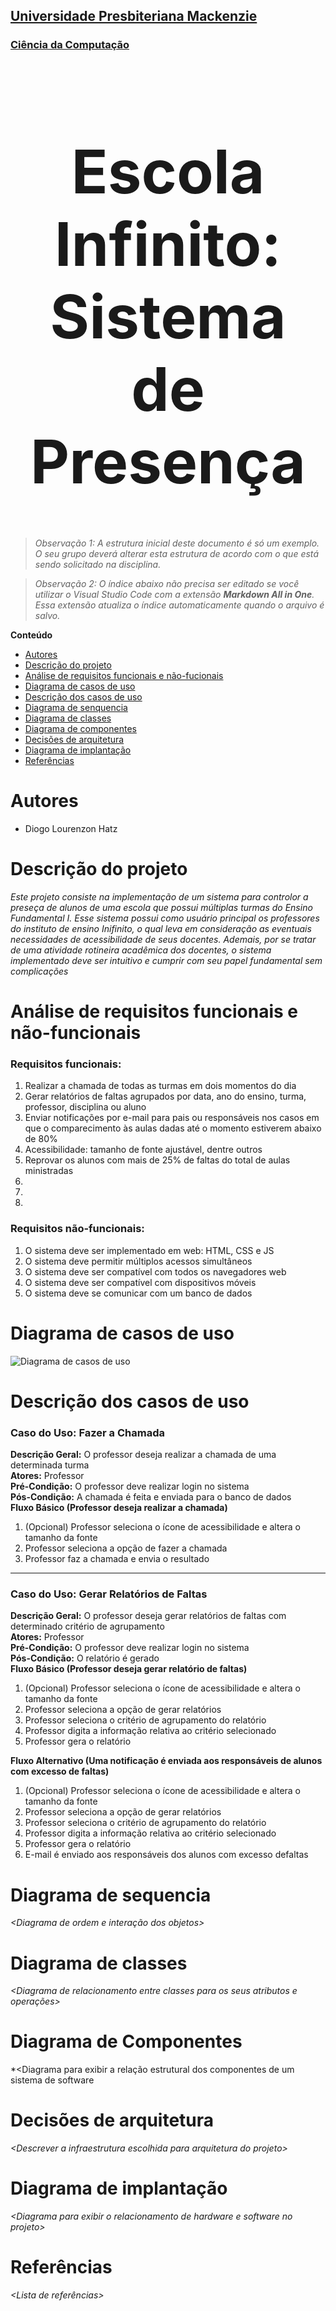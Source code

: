 <h2><a href= "https://www.mackenzie.br">Universidade Presbiteriana Mackenzie</a></h2>
<h3><a href= "https://www.mackenzie.br/graduacao/sao-paulo-higienopolis/ciencia-da-computacao">Ciência da Computação</a></h3>


<font size="+12"><center>
<h1>Escola Infinito: Sistema de Presença</h1>
</center></font>

>*Observação 1: A estrutura inicial deste documento é só um exemplo. O seu grupo deverá alterar esta estrutura de acordo com o que está sendo solicitado na disciplina.*

>*Observação 2: O índice abaixo não precisa ser editado se você utilizar o Visual Studio Code com a extensão **Markdown All in One**. Essa extensão atualiza o índice automaticamente quando o arquivo é salvo.*

**Conteúdo**

- [Autores](#nome-aluno)
- [Descrição do projeto](#introdução-do-projeto)
- [Análise de requisitos funcionais e não-fucionais](#descrição-dos-requisitos)
- [Diagrama de casos de uso](#diagrama-de-comportamento-atores)
- [Descrição dos casos de uso](#descrição-das-funcões)
- [Diagrama de senquencia](#diagrama-de-ordem-interações)
- [Diagrama de classes](#diagrama-orientado-objetos)
- [Diagrama de componentes](#diagrama-estrutura-componente)
- [Decisões de arquitetura](#decisões-de-arquitetura)
- [Diagrama de implantação](#diagrama-de-hardware-software)
- [Referências](#referências)


# Autores

* Diogo Lourenzon Hatz

# Descrição do projeto

*Este projeto consiste na implementação de um sistema para controlor a preseça de alunos de uma escola que possui múltiplas turmas do Ensino Fundamental I. Esse sistema possui como usuário principal os professores do instituto de ensino Inifinito, o qual leva em consideração as eventuais necessidades de acessibilidade de seus docentes. Ademais, por se tratar de uma atividade rotineira acadêmica dos docentes, o sistema implementado deve ser intuitivo e cumprir com seu papel fundamental sem complicações*

# Análise de requisitos funcionais e não-funcionais

<h3>Requisitos funcionais:</h3>

<ol>
<li>Realizar a chamada de todas as turmas em dois momentos do dia</li>
<li>Gerar relatórios de faltas agrupados por data, ano do ensino, turma, professor, disciplina ou aluno</li>
<li>Enviar notificações por e-mail para pais ou responsáveis nos casos em que o comparecimento às aulas dadas até o momento estiverem abaixo de 80%</li>
<li>Acessibilidade: tamanho de fonte ajustável, dentre outros</li>
<li>Reprovar os alunos com mais de 25% de faltas do total de aulas ministradas</li>
<li></li>
<li></li>
<li></li>
</ol>

<h3>Requisitos não-funcionais:</h3>

<ol>
<li>O sistema deve ser implementado em web: HTML, CSS e JS</li>
<li>O sistema deve permitir múltiplos acessos simultâneos</li>
<li>O sistema deve ser compatível com todos os navegadores web</li>
<li>O sistema deve ser compatível com dispositivos móveis</li>
<li>O sistema deve se comunicar com um banco de dados</li>
</ol>

# Diagrama de casos de uso

<img src="https://github.com/lihviaa/UML-Classroom-FCI/blob/Branch-Diogo/src/Diagrama%20de%20casos%20de%20uso.png" alt="Diagrama de casos de uso">

# Descrição dos casos de uso
<h3>Caso do Uso: Fazer a Chamada</h3>
<b>Descrição Geral:</b> O professor deseja realizar a chamada de uma determinada turma<br>
<b>Atores:</b> Professor<br>
<b>Pré-Condição:</b> O professor deve realizar login no sistema<br>
<b>Pós-Condição:</b> A chamada é feita e enviada para o banco de dados<br>
<b>Fluxo Básico (Professor deseja realizar a chamada)</b>
<ol>
  <li>(Opcional) Professor seleciona o ícone de acessibilidade e altera o tamanho da fonte</li>
  <li>Professor seleciona a opção de fazer a chamada</li>
  <li>Professor faz a chamada e envia o resultado</li>
</ol>

<hr>

<h3>Caso do Uso: Gerar Relatórios de Faltas</h3>
<b>Descrição Geral:</b> O professor deseja gerar relatórios de faltas com determinado critério de agrupamento<br>
<b>Atores:</b> Professor<br>
<b>Pré-Condição:</b> O professor deve realizar login no sistema<br>
<b>Pós-Condição:</b> O relatório é gerado<br>
<b>Fluxo Básico (Professor deseja gerar relatório de faltas)</b>
<ol>
  <li>(Opcional) Professor seleciona o ícone de acessibilidade e altera o tamanho da fonte</li>
  <li>Professor seleciona a opção de gerar relatórios</li>
  <li>Professor seleciona o critério de agrupamento do relatório</li>
  <li>Professor digita a informação relativa ao critério selecionado</li>
  <li>Professor gera o relatório</li>
</ol>

<b>Fluxo Alternativo (Uma notificação é enviada aos responsáveis de alunos com excesso de faltas)</b>
<ol>
  <li>(Opcional) Professor seleciona o ícone de acessibilidade e altera o tamanho da fonte</li>
  <li>Professor seleciona a opção de gerar relatórios</li>
  <li>Professor seleciona o critério de agrupamento do relatório</li>
  <li>Professor digita a informação relativa ao critério selecionado</li>
  <li>Professor gera o relatório</li>
  <li>E-mail é enviado aos responsáveis dos alunos com excesso defaltas</li>
</ol>

# Diagrama de sequencia

*&lt;Diagrama de ordem e interação dos objetos&gt;*

# Diagrama de classes

*&lt;Diagrama de relacionamento entre classes para os seus atributos e operações&gt;*

# Diagrama de Componentes

*&lt;Diagrama para exibir a relação estrutural dos componentes de um sistema de software

# Decisões de arquitetura

*&lt;Descrever a infraestrutura escolhida para arquitetura do projeto&gt;*

# Diagrama de implantação

*&lt;Diagrama para exibir o relacionamento de hardware e software no projeto&gt;*

# Referências

*&lt;Lista de referências&gt;*
